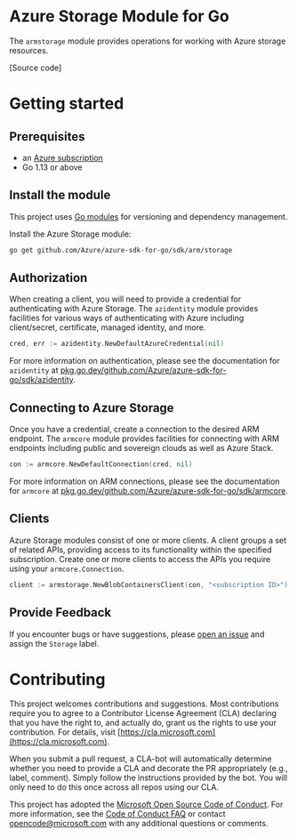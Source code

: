 # Azure Storage Module for Go

<!--[![PkgGoDev](https://pkg.go.dev/badge/github.com/Azure/azure-sdk-for-go/sdk/arm/storage)](https://pkg.go.dev/github.com/Azure/azure-sdk-for-go/sdk/arm/storage)-->

The `armstorage` module provides operations for working with Azure storage resources.

[Source code]<!--(https://github.com/Azure/azure-sdk-for-go/tree/master/sdk/arm/storage)-->

# Getting started

## Prerequisites

- an [Azure subscription](https://azure.microsoft.com/free/)
- Go 1.13 or above

## Install the module

This project uses [Go modules](https://github.com/golang/go/wiki/Modules) for versioning and dependency management.

Install the Azure Storage module:

```sh
go get github.com/Azure/azure-sdk-for-go/sdk/arm/storage
```

## Authorization

When creating a client, you will need to provide a credential for authenticating with Azure Storage.  The `azidentity` module provides facilities for various ways of authenticating with Azure including client/secret, certificate, managed identity, and more.

```go
cred, err := azidentity.NewDefaultAzureCredential(nil)
```

For more information on authentication, please see the documentation for `azidentity` at [pkg.go.dev/github.com/Azure/azure-sdk-for-go/sdk/azidentity](https://pkg.go.dev/github.com/Azure/azure-sdk-for-go/sdk/azidentity).

## Connecting to Azure Storage

Once you have a credential, create a connection to the desired ARM endpoint.  The `armcore` module provides facilities for connecting with ARM endpoints including public and sovereign clouds as well as Azure Stack.

```go
con := armcore.NewDefaultConnection(cred, nil)
```

For more information on ARM connections, please see the documentation for `armcore` at [pkg.go.dev/github.com/Azure/azure-sdk-for-go/sdk/armcore](https://pkg.go.dev/github.com/Azure/azure-sdk-for-go/sdk/armcore).

## Clients

Azure Storage modules consist of one or more clients.  A client groups a set of related APIs, providing access to its functionality within the specified subscription.  Create one or more clients to access the APIs you require using your `armcore.Connection`.

```go
client := armstorage.NewBlobContainersClient(con, "<subscription ID>")
```

## Provide Feedback

If you encounter bugs or have suggestions, please
[open an issue](https://github.com/Azure/azure-sdk-for-go/issues) and assign the `Storage` label.

# Contributing

This project welcomes contributions and suggestions. Most contributions require
you to agree to a Contributor License Agreement (CLA) declaring that you have
the right to, and actually do, grant us the rights to use your contribution.
For details, visit [https://cla.microsoft.com](https://cla.microsoft.com).

When you submit a pull request, a CLA-bot will automatically determine whether
you need to provide a CLA and decorate the PR appropriately (e.g., label,
comment). Simply follow the instructions provided by the bot. You will only
need to do this once across all repos using our CLA.

This project has adopted the
[Microsoft Open Source Code of Conduct](https://opensource.microsoft.com/codeofconduct/).
For more information, see the
[Code of Conduct FAQ](https://opensource.microsoft.com/codeofconduct/faq/)
or contact [opencode@microsoft.com](mailto:opencode@microsoft.com) with any
additional questions or comments.